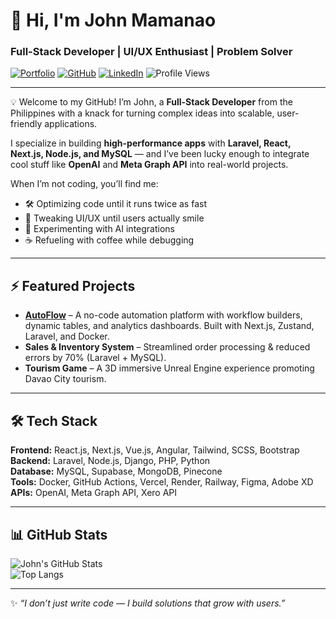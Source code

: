 # 👋 Hi, I'm John Mamanao
### Full-Stack Developer | UI/UX Enthusiast | Problem Solver

[![Portfolio](https://img.shields.io/badge/Portfolio-www.johnmamanao.com-purple)](https://www.johnmamanao.com)
[![GitHub](https://img.shields.io/badge/GitHub-BeastNectus-black)](https://github.com/BeastNectus)
[![LinkedIn](https://img.shields.io/badge/LinkedIn-Connect-blue)](https://www.linkedin.com/in/john-mamanao/)
![Profile Views](https://komarev.com/ghpvc/?username=BeastNectus&color=blueviolet)

---

💡 Welcome to my GitHub! I’m John, a **Full-Stack Developer** from the Philippines with a knack for turning complex ideas into scalable, user-friendly applications.  

I specialize in building **high-performance apps** with **Laravel, React, Next.js, Node.js, and MySQL** — and I’ve been lucky enough to integrate cool stuff like **OpenAI** and **Meta Graph API** into real-world projects.  

When I’m not coding, you’ll find me:  
- 🛠 Optimizing code until it runs twice as fast  
- 🎨 Tweaking UI/UX until users actually smile  
- 🤖 Experimenting with AI integrations  
- ☕ Refueling with coffee while debugging  

---

## ⚡ Featured Projects
- **[AutoFlow](https://www.johnmamanao.com/projects/autoflow)** – A no-code automation platform with workflow builders, dynamic tables, and analytics dashboards. Built with Next.js, Zustand, Laravel, and Docker.  
- **Sales & Inventory System** – Streamlined order processing & reduced errors by 70% (Laravel + MySQL).  
- **Tourism Game** – A 3D immersive Unreal Engine experience promoting Davao City tourism.  

---

## 🛠 Tech Stack
**Frontend:** React.js, Next.js, Vue.js, Angular, Tailwind, SCSS, Bootstrap  
**Backend:** Laravel, Node.js, Django, PHP, Python  
**Database:** MySQL, Supabase, MongoDB, Pinecone  
**Tools:** Docker, GitHub Actions, Vercel, Render, Railway, Figma, Adobe XD  
**APIs:** OpenAI, Meta Graph API, Xero API  

---

## 📊 GitHub Stats
![John's GitHub Stats](https://github-readme-stats.vercel.app/api?username=BeastNectus&show_icons=true&theme=radical)  
![Top Langs](https://github-readme-stats.vercel.app/api/top-langs/?username=BeastNectus&layout=compact&theme=radical)  

---

✨ *“I don’t just write code — I build solutions that grow with users.”*
